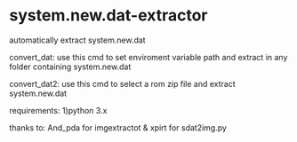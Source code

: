 # system.new.dat-extractor
automatically extract system.new.dat

convert_dat:
use this cmd to set enviroment variable path and extract in any folder containing system.new.dat

convert_dat2:
use this cmd to select a rom zip file and extract system.new.dat


requirements:
1)python 3.x



thanks to:
And_pda for imgextractot &
xpirt for sdat2img.py 